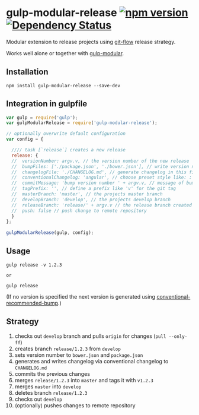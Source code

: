 # gulp-modular-release [![npm version](https://badge.fury.io/js/gulp-modular-release.svg)](https://www.npmjs.com/package/gulp-modular-release) [![Dependency Status](https://gemnasium.com/ONE-LOGIC/gulp-modular-release.svg)](https://gemnasium.com/ONE-LOGIC/gulp-modular-release)

Modular extension to release projects using [git-flow](https://github.com/nvie/gitflow) release strategy. 

Works well alone or together with [gulp-modular](https://github.com/ONE-LOGIC/gulp-modular).

## Installation

```
npm install gulp-modular-release --save-dev
```

## Integration in gulpfile

```javascript
var gulp = require('gulp');
var gulpModularRelease = require('gulp-modular-release');

// optionally overwrite default configuration
var config = {

  //// task [`release`] creates a new release
  release: {
  //  versionNumber: argv.v, // the version number of the new release
  //  bumpFiles: ['./package.json', './bower.json'], // write version number to these files
  //  changelogFile: './CHANGELOG.md', // generate changelog in this file
  //  conventionalChangelog: 'angular', // choose preset style like: : 'angular', 'atom', 'eslint', 'jscs', 'jshint'
  //  commitMessage: 'bump version number ' + argv.v, // message of bump commit
  //  tagPrefix: '', // define a prefix like 'v' for the git tag
  //  masterBranch: 'master', // the projects master branch
  //  developBranch: 'develop', // the projects develop branch
  //  releaseBranch: 'release/' + argv.v // the release branch created while releasing
  //  push: false // push change to remote repository
  }
};
  
gulpModularRelease(gulp, config);
```

## Usage

```
gulp release -v 1.2.3

or

gulp release
```
(If no version is specified the next version is generated using [conventional-recommended-bump](https://github.com/stevemao/conventional-recommended-bump).)

## Strategy

1. checks out `develop` branch and pulls `origin` for changes (`pull --only-ff`)
2. creates branch `release/1.2.3` from `develop`
3. sets version number to `bower.json` and `package.json`
4. generates and writes changelog via conventional changelog to `CHANGELOG.md`
5. commits the previous changes
6. merges `release/1.2.3` into `master` and tags it with `v1.2.3`
7. merges `master` into `develop` 
8. deletes branch `release/1.2.3`
9. checks out `develop`
10. (optionally) pushes changes to remote repository
